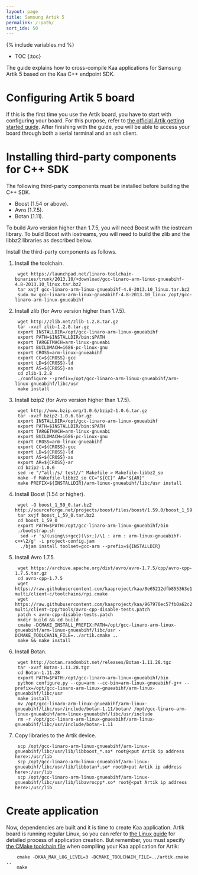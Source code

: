 ```yaml
---
layout: page
title: Samsung Artik 5
permalink: /:path/
sort_idx: 50
---
```


{% include variables.md %}

* TOC
{:toc}

The guide explains how to cross-compile Kaa applications for Samsung Artik 5 based on the Kaa C++ endpoint SDK.

# Configuring Artik 5 board

If this is the first time you use the Artik board, you have to start with configuring your board.
For this purpose, refer to [the official Artik getting started guide](https://developer.artik.io/documentation/getting-started-beta/).
After finishing with the guide, you will be able to access your board through both a serial terminal and an ssh client.

# Installing third-party components for C++ SDK

The following third-party components must be installed before building the C++ SDK.

- Boost (1.54 or above).
- Avro (1.7.5).
- Botan (1.11).

To build Avro version higher than 1.7.5, you will need Boost with the iostream library.
To build Boost with iostreams, you will need to build the zlib and the libbz2 libraries as described below.

Install the third-party components as follows.

1. Install the toolchain.

        wget https://launchpad.net/linaro-toolchain-binaries/trunk/2013.10/+download/gcc-linaro-arm-linux-gnueabihf-4.8-2013.10_linux.tar.bz2
        tar xvjf gcc-linaro-arm-linux-gnueabihf-4.8-2013.10_linux.tar.bz2
        sudo mv gcc-linaro-arm-linux-gnueabihf-4.8-2013.10_linux /opt/gcc-linaro-arm-linux-gnueabihf

1. Install zlib (for Avro version higher than 1.7.5).

        wget http://zlib.net/zlib-1.2.8.tar.gz
        tar -xvzf zlib-1.2.8.tar.gz
        export INSTALLDIR=/opt/gcc-linaro-arm-linux-gnueabihf
        export PATH=$INSTALLDIR/bin:$PATH
        export TARGETMACH=arm-linux-gnueabi
        export BUILDMACH=i686-pc-linux-gnu
        export CROSS=arm-linux-gnueabihf
        export CC=${CROSS}-gcc
        export LD=${CROSS}-ld
        export AS=${CROSS}-as
        cd zlib-1.2.8
        ./configure --prefix=/opt/gcc-linaro-arm-linux-gnueabihf/arm-linux-gnueabihf/libc/usr
        make install

1. Install bzip2 (for Avro version higher than 1.7.5).

        wget http://www.bzip.org/1.0.6/bzip2-1.0.6.tar.gz
        tar -xvzf bzip2-1.0.6.tar.gz
        export INSTALLDIR=/opt/gcc-linaro-arm-linux-gnueabihf
        export PATH=$INSTALLDIR/bin:$PATH
        export TARGETMACH=arm-linux-gnueabi
        export BUILDMACH=i686-pc-linux-gnu
        export CROSS=arm-linux-gnueabihf
        export CC=${CROSS}-gcc
        export LD=${CROSS}-ld
        export AS=${CROSS}-as
        export AR=${CROSS}-ar
        cd bzip2-1.0.6
        sed -e "/^all:/s/ test//" Makefile > Makefile-libbz2_so
        make -f Makefile-libbz2_so CC="${CC}" AR="${AR}"
        make PREFIX=${INSTALLDIR}/arm-linux-gnueabihf/libc/usr install


1. Install Boost (1.54 or higher).

        wget -O boost_1_59_0.tar.bz2 http://sourceforge.net/projects/boost/files/boost/1.59.0/boost_1_59_0.tar.bz2/download
        tar xvjf boost_1_59_0.tar.bz2
        cd boost_1_59_0
        export PATH=$PATH:/opt/gcc-linaro-arm-linux-gnueabihf/bin
        ./bootstrap.sh
         sed -r 's/(using\s+gcc)(\s+;)/\1 : arm : arm-linux-gnueabihf-c++\2/g' -i project-config.jam
         ./bjam install toolset=gcc-arm --prefix=${INSTALLDIR}

1. Install Avro 1.7.5.

        wget https://archive.apache.org/dist/avro/avro-1.7.5/cpp/avro-cpp-1.7.5.tar.gz
        cd avro-cpp-1.7.5
        wget https://raw.githubusercontent.com/kaaproject/kaa/8e65212dfb855363e1a8977d4053041c80d785c7/client/client-multi/client-c/toolchains/rpi.cmake
        wget https://raw.githubusercontent.com/kaaproject/kaa/967970ec57fb0a62c23ffe573385bf0d0299d977/client/client-multi/client-cpp/tools/avro-cpp-disable-tests.patch
        patch < avro-cpp-disable-tests.patch
        mkdir build && cd build
        cmake -DCMAKE_INSTALL_PREFIX:PATH=/opt/gcc-linaro-arm-linux-gnueabihf/arm-linux-gnueabihf/libc/usr -DCMAKE_TOOLCHAIN_FILE=../artik.cmake ..
        make && make install

1. Install Botan.

        wget http://botan.randombit.net/releases/Botan-1.11.28.tgz
        tar -xvzf Botan-1.11.28.tgz
        cd Botan-1.11.28
        export PATH=$PATH:/opt/gcc-linaro-arm-linux-gnueabihf/bin
        python configure.py --cpu=arm --cc-bin=arm-linux-gnueabihf-g++ --prefix=/opt/gcc-linaro-arm-linux-gnueabihf/arm-linux-gnueabihf/libc/usr
        make install
        mv /opt/gcc-linaro-arm-linux-gnueabihf/arm-linux-gnueabihf/libc/usr/include/botan-1.11/botan/ /opt/gcc-linaro-arm-linux-gnueabihf/arm-linux-gnueabihf/libc/usr/include
        rm -r /opt/gcc-linaro-arm-linux-gnueabihf/arm-linux-gnueabihf/libc/usr/include/botan-1.11

1. Copy libraries to the Artik device.

        scp /opt/gcc-linaro-arm-linux-gnueabihf/arm-linux-gnueabihf/libc/usr/lib/libboost_*.so* root@<put Artik ip address here>:/usr/lib
        scp /opt/gcc-linaro-arm-linux-gnueabihf/arm-linux-gnueabihf/libc/usr/lib/libbotan*.so* root@<put Artik ip address here>:/usr/lib
        scp /opt/gcc-linaro-arm-linux-gnueabihf/arm-linux-gnueabihf/libc/usr/lib/libavrocpp*.so* root@<put Artik ip address here>:/usr/lib

# Create application

Now, dependencies are built and it is time to create Kaa application.
Artik board is running regular Linux, so you can refer to [the Linux guide]({{root_url}}Programming-guide/Using-Kaa-endpoint-SDKs/C/SDK-Linux/#c-sdk-build) for detailed process of application creation.
But remember, you must specify [the CMake toolchain file](http://www.vtk.org/Wiki/CMake_Cross_Compiling) when compiling your Kaa application for Artik:

        cmake -DKAA_MAX_LOG_LEVEL=3 -DCMAKE_TOOLCHAIN_FILE=../artik.cmake ..
        make
